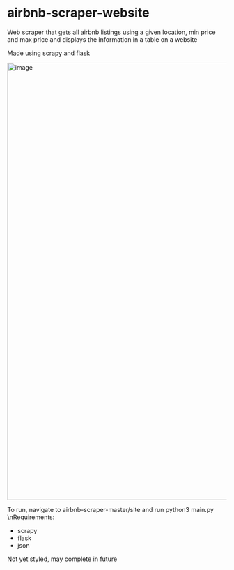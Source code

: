 # airbnb-scraper-website

Web scraper that gets all airbnb listings using a given location, min price and max price 
and displays the information in a table on a website

Made using scrapy and flask

<img width="1002" alt="image" src="https://user-images.githubusercontent.com/107861190/174607713-90f3eb01-cc6d-428a-b573-3dd200bb7d26.png">


To run, navigate to airbnb-scraper-master/site and run python3 main.py 
\nRequirements:
- scrapy
- flask
- json

Not yet styled, may complete in future
